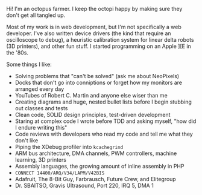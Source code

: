 Hi! I'm an octopus farmer. I keep the octopi happy by making sure they don't get all tangled up.

Most of my work is in web development, but I'm not specifically a web developer. I've also written device drivers (the kind that require an oscilloscope to debug), a heuristic calibration system for linear delta robots (3D printers), and other fun stuff. I started programming on an Apple ]\[E in the '80s.

Some things I like:
- Solving problems that "can't be solved" (ask me about NeoPixels)
- Docks that don't go into conniptions or forget how my monitors are arranged every day
- YouTubes of Robert C. Martin and anyone else wiser than me
- Creating diagrams and huge, nested bullet lists before I begin stubbing out classes and tests
- Clean code, SOLID design principles, test-driven development
- Staring at complex code I wrote before TDD and asking myself, "how did I endure writing this"
- Code reviews with developers who read my code and tell me what they don't like
- Piping the XDebug profiler into `kcachegrind`
- ARM bus architecture, DMA channels, PWM controllers, machine learning, 3D printers
- Assembly languages, the growing amount of inline assembly in PHP
- `CONNECT 14400/ARQ/V34/LAPM/V42BIS`
- Adafruit, The 8-Bit Guy, Farbrausch, Future Crew, and Elitegroup
- Dr. SBAITSO, Gravis Ultrasound, Port 220, IRQ 5, DMA 1
